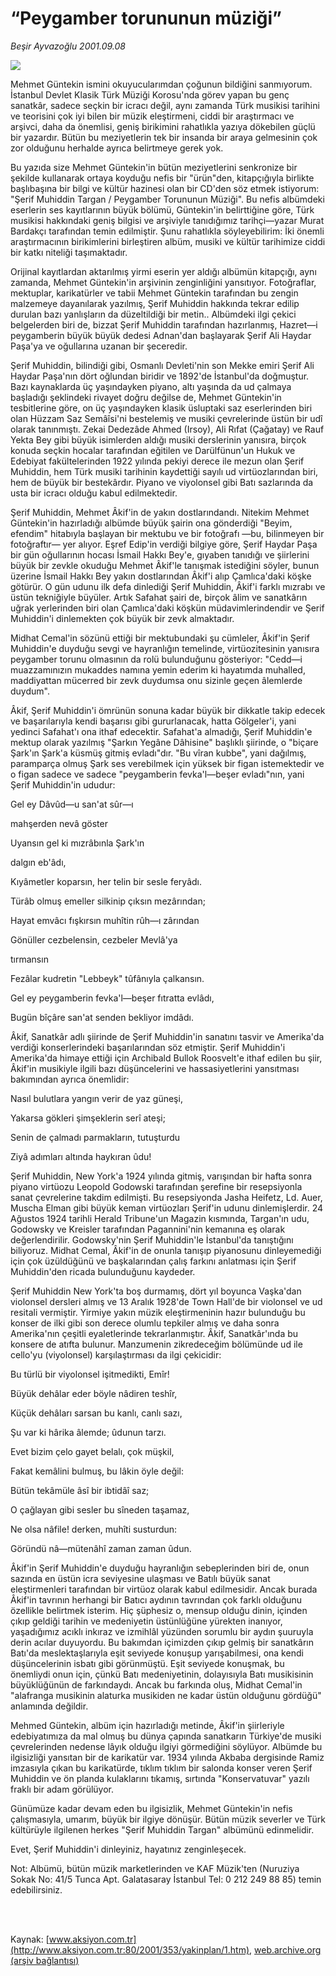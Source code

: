 # “Peygamber torununun müziği”

*Beşir Ayvazoğlu 2001.09.08*

<div>
 <img border="0" src="/web/20020423064513im_/http://www.aksiyon.com.tr/yazar/besirayvazoglu.jpg"/>
 <p class="spot">
  Mehmet Güntekin ismini okuyucularımdan çoğunun bildiğini sanmıyorum. İstanbul Devlet Klasik Türk Müziği Korosu'nda görev yapan bu genç sanatkâr, sadece seçkin bir icracı değil, aynı zamanda Türk musikisi tarihini ve teorisini çok iyi bilen bir müzik eleştirmeni, ciddi bir araştırmacı ve arşivci, daha da önemlisi, geniş birikimini rahatlıkla yazıya dökebilen güçlü bir yazardır. Bütün bu meziyetlerin tek bir insanda bir araya gelmesinin çok zor olduğunu herhalde ayrıca belirtmeye gerek yok.
 </p>
 <p class="metin">
 </p>
 <p class="metin">
  Bu yazıda size Mehmet Güntekin'in bütün meziyetlerini senkronize bir şekilde kullanarak ortaya koyduğu nefis bir "ürün"den, kitapçığıyla birlikte başlıbaşına bir bilgi ve kültür hazinesi olan bir CD'den söz etmek istiyorum: "Şerif Muhiddin Targan / Peygamber Torununun Müziği". Bu nefis albümdeki eserlerin ses kayıtlarının büyük bölümü, Güntekin'in belirttiğine göre, Türk musikisi hakkındaki geniş bilgisi ve arşiviyle tanıdığımız tarihçi—yazar Murat Bardakçı tarafından temin edilmiştir. Şunu rahatlıkla söyleyebilirim: İki önemli araştırmacının birikimlerini birleştiren albüm, musiki ve kültür tarihimize ciddi bir katkı niteliği taşımaktadır.
 </p>
 <p class="metin">
  Orijinal kayıtlardan aktarılmış yirmi eserin yer aldığı albümün kitapçığı, aynı zamanda, Mehmet Güntekin'in arşivinin zenginliğini yansıtıyor. Fotoğraflar, mektuplar, karikatürler ve tabii Mehmet Güntekin tarafından bu zengin malzemeye dayanılarak yazılmış, Şerif Muhiddin hakkında tekrar edilip durulan bazı yanlışların da düzeltildiği bir metin.. Albümdeki ilgi çekici belgelerden biri de, bizzat Şerif Muhiddin tarafından hazırlanmış, Hazret—i peygamberin büyük büyük dedesi Adnan'dan başlayarak Şerif Ali Haydar Paşa'ya ve oğullarına uzanan bir şeceredir.
 </p>
 <p class="metin">
  Şerif Muhiddin, bilindiği gibi, Osmanlı Devleti'nin son Mekke emiri Şerif Ali Haydar Paşa'nın dört oğlundan biridir ve 1892'de İstanbul'da doğmuştur. Bazı kaynaklarda üç yaşındayken piyano, altı yaşında da ud çalmaya başladığı şeklindeki rivayet doğru değilse de, Mehmet Güntekin'in tesbitlerine göre, on üç yaşındayken klasik üsluptaki saz eserlerinden biri olan Hüzzam Saz Semâîsi'ni bestelemiş ve musiki çevrelerinde üstün bir udî olarak tanınmıştı. Zekai Dedezâde Ahmed (Irsoy), Ali Rıfat (Çağatay) ve Rauf Yekta Bey gibi büyük isimlerden aldığı musiki derslerinin yanısıra, birçok konuda seçkin hocalar tarafından eğitilen ve Darülfünun'un Hukuk ve Edebiyat fakültelerinden 1922 yılında pekiyi derece ile mezun olan Şerif Muhiddin, hem Türk musiki tarihinin kaydettiği sayılı ud virtüozlarından biri, hem de büyük bir bestekârdır. Piyano ve viyolonsel gibi Batı sazlarında da usta bir icracı olduğu kabul edilmektedir.
 </p>
 <p class="metin">
  Şerif Muhiddin, Mehmet Âkif'in de yakın dostlarındandı. Nitekim Mehmet Güntekin'in hazırladığı albümde büyük şairin ona gönderdiği "Beyim, efendim" hitabıyla başlayan bir mektubu ve bir fotoğrafı —bu, bilinmeyen bir fotoğraftır— yer alıyor. Eşref Edip'in verdiği bilgiye göre, Şerif Haydar Paşa bir gün oğullarının hocası İsmail Hakkı Bey'e, gıyaben tanıdığı ve şiirlerini büyük bir zevkle okuduğu Mehmet Âkif'le tanışmak istediğini söyler, bunun üzerine İsmail Hakkı Bey yakın dostlarından Âkif'i alıp Çamlıca'daki köşke götürür. O gün udunu ilk defa dinlediği Şerif Muhiddin, Âkif'i farklı mızrabı ve üstün tekniğiyle büyüler. Artık Safahat şairi de, birçok âlim ve sanatkârın uğrak yerlerinden biri olan Çamlıca'daki köşkün müdavimlerindendir ve Şerif Muhiddin'i dinlemekten çok büyük bir zevk almaktadır.
 </p>
 <p class="metin">
  Midhat Cemal'in sözünü ettiği bir mektubundaki şu cümleler, Âkif'in Şerif Muhiddin'e duyduğu sevgi ve hayranlığın temelinde, virtüozitesinin yanısıra peygamber torunu olmasının da rolü bulunduğunu gösteriyor: "Cedd—i muazzamınızın mukaddes namına yemin ederim ki hayatımda muhalled, maddiyattan mücerred bir zevk duydumsa onu sizinle geçen âlemlerde duydum".
 </p>
 <p class="metin">
  Âkif, Şerif Muhiddin'i ömrünün sonuna kadar büyük bir dikkatle takip edecek ve başarılarıyla kendi başarısı gibi gururlanacak, hatta Gölgeler'i, yani yedinci Safahat'ı ona ithaf edecektir. Safahat'a almadığı, Şerif Muhiddin'e mektup olarak yazılmış "Şarkın Yegâne Dâhisine" başlıklı şiirinde, o "biçare Şark'ın Şark'a küsmüş gitmiş evladı"dır. "Bu vîran kubbe", yani dağılmış, paramparça olmuş Şark ses verebilmek için yüksek bir figan istemektedir ve o figan sadece ve sadece "peygamberin fevka'l—beşer evladı"nın, yani Şerif Muhiddin'in ududur:
 </p>
 <p class="metin">
 </p>
 <p class="metin">
  Gel ey Dâvûd—u san'at sûr—ı
 </p>
 <p class="metin">
  mahşerden nevâ göster
 </p>
 <p class="metin">
  Uyansın gel ki mızrâbınla Şark'ın
 </p>
 <p class="metin">
  dalgın eb'âdı,
 </p>
 <p class="metin">
  Kıyâmetler koparsın, her telin bir sesle feryâdı.
 </p>
 <p class="metin">
  Türâb olmuş emeller silkinip çıksın mezârından;
 </p>
 <p class="metin">
  Hayat emvâcı fışkırsın muhîtin rûh—ı zârından
 </p>
 <p class="metin">
  Gönüller cezbelensin, cezbeler Mevlâ'ya
 </p>
 <p class="metin">
  tırmansın
 </p>
 <p class="metin">
  Fezâlar kudretin "Lebbeyk" tûfânıyla çalkansın.
 </p>
 <p class="metin">
  Gel ey peygamberin fevka'l—beşer fıtratta evlâdı,
 </p>
 <p class="metin">
  Bugün bîçâre san'at senden bekliyor imdâdı.
 </p>
 <p class="metin">
 </p>
 <p class="metin">
  Âkif, Sanatkâr adlı şiirinde de Şerif Muhiddin'in sanatını tasvir ve Amerika'da verdiği konserlerindeki başarılarından söz etmiştir. Şerif Muhiddin'i Amerika'da himaye ettiği için Archibald Bullok Roosvelt'e ithaf edilen bu şiir, Âkif'in musikiyle ilgili bazı düşüncelerini ve hassasiyetlerini yansıtması bakımından ayrıca önemlidir:
 </p>
 <p class="metin">
 </p>
 <p class="metin">
  Nasıl bulutlara yangın verir de yaz güneşi,
 </p>
 <p class="metin">
  Yakarsa gökleri şimşeklerin serî ateşi;
 </p>
 <p class="metin">
  Senin de çalmadı parmakların, tutuşturdu
 </p>
 <p class="metin">
  Ziyâ adımları altında haykıran ûdu!
 </p>
 <p class="metin">
 </p>
 <p class="metin">
  Şerif Muhiddin, New York'a 1924 yılında gitmiş, varışından bir hafta sonra piyano virtüozu Leopold Godowski tarafından şerefine bir resepsiyonla sanat çevrelerine takdim edilmişti. Bu resepsiyonda Jasha Heifetz, Ld. Auer, Muscha Elman gibi büyük keman virtüozları Şerif'in udunu dinlemişlerdir. 24 Ağustos 1924 tarihli Herald Tribune'un Magazin kısmında, Targan'ın udu, Godowsky ve Kreisler tarafından Pagannini'nin kemanına eş olarak değerlendirilir. Godowsky'nin Şerif Muhiddin'le İstanbul'da tanıştığını biliyoruz. Midhat Cemal, Âkif'in de onunla tanışıp piyanosunu dinleyemediği için çok üzüldüğünü ve başkalarından çalış farkını anlatması için Şerif Muhiddin'den ricada bulunduğunu kaydeder.
 </p>
 <p class="metin">
  Şerif Muhiddin New York'ta boş durmamış, dört yıl boyunca Vaşka'dan violonsel dersleri almış ve 13 Aralık 1928'de Town Hall'de bir violonsel ve ud resitali vermiştir. Yirmiye yakın müzik eleştirmeninin hazır bulunduğu bu konser de ilki gibi son derece olumlu tepkiler almış ve daha sonra Amerika'nın çeşitli eyaletlerinde tekrarlanmıştır. Âkif, Sanatkâr'ında bu konsere de atıfta bulunur. Manzumenin zikredeceğim bölümünde ud ile cello'yu (viyolonsel) karşılaştırması da ilgi çekicidir:
 </p>
 <p class="metin">
 </p>
 <p class="metin">
  Bu türlü bir viyolonsel işitmedikti, Emîr!
 </p>
 <p class="metin">
  Büyük dehâlar eder böyle nâdiren teshîr,
 </p>
 <p class="metin">
  Küçük dehâları sarsan bu kanlı, canlı sazı,
 </p>
 <p class="metin">
  Şu var ki hârika âlemde; ûdunun tarzı.
 </p>
 <p class="metin">
  Evet bizim çelo gayet belalı, çok müşkil,
 </p>
 <p class="metin">
  Fakat kemâlini bulmuş, bu lâkin öyle değil:
 </p>
 <p class="metin">
  Bütün tekâmüle âsî bir ibtidâî saz;
 </p>
 <p class="metin">
  O çağlayan gibi sesler bu sîneden taşamaz,
 </p>
 <p class="metin">
  Ne olsa nâfile! derken, muhîti susturdun:
 </p>
 <p class="metin">
  Göründü nâ—mütenâhî zaman zaman ûdun.
 </p>
 <p class="metin">
 </p>
 <p class="metin">
  Âkif'in Şerif Muhiddin'e duyduğu hayranlığın sebeplerinden biri de, onun sazında en üstün icra seviyesine ulaşması ve Batılı büyük sanat eleştirmenleri tarafından bir virtüoz olarak kabul edilmesidir. Ancak burada Âkif'in tavrının herhangi bir Batıcı aydının tavrından çok farklı olduğunu özellikle belirtmek isterim. Hiç şüphesiz o, mensup olduğu dinin, içinden çıkıp geldiği tarihin ve medeniyetin üstünlüğüne yürekten inanıyor, yaşadığımız acıklı inkıraz ve izmihlâl yüzünden sorumlu bir aydın şuuruyla derin acılar duyuyordu. Bu bakımdan içimizden çıkıp gelmiş bir sanatkârın Batı'da meslektaşlarıyla eşit seviyede konuşup yarışabilmesi, ona kendi düşüncelerinin isbatı gibi görünmüştü. Eşit seviyede konuşmak, bu önemliydi onun için, çünkü Batı medeniyetinin, dolayısıyla Batı musikisinin büyüklüğünün de farkındaydı. Ancak bu farkında oluş, Midhat Cemal'in "alafranga musikinin alaturka musikiden ne kadar üstün olduğunu gördüğü" anlamında değildir.
 </p>
 <p class="metin">
  Mehmed Güntekin, albüm için hazırladığı metinde, Âkif'in şiirleriyle edebiyatımıza da mal olmuş bu dünya çapında sanatkarın Türkiye'de musiki çevrelerinden nedense lâyık olduğu ilgiyi görmediğini söylüyor. Albümde bu ilgisizliği yansıtan bir de karikatür var. 1934 yılında Akbaba dergisinde Ramiz imzasıyla çıkan bu karikatürde, tıklım tıklım bir salonda konser veren Şerif Muhiddin ve ön planda kulaklarını tıkamış, sırtında "Konservatuvar" yazılı fraklı bir adam görülüyor.
 </p>
 <p class="metin">
  Günümüze kadar devam eden bu ilgisizlik, Mehmet Güntekin'in nefis çalışmasıyla, umarım, büyük bir ilgiye dönüşür. Bütün müzik severler ve Türk kültürüyle ilgilenen herkes "Şerif Muhiddin Targan" albümünü edinmelidir.
 </p>
 <p class="metin">
  Evet, Şerif Muhiddin'i dinleyiniz, hayatınız zenginleşecek.
 </p>
 <p class="metin">
  Not: Albümü, bütün müzik marketlerinden ve KAF Müzik'ten (Nuruziya Sokak No: 41/5 Tunca Apt. Galatasaray İstanbul Tel: 0 212 249 88 85) temin edebilirsiniz.
 </p>
 <p class="metin">
 </p>
 <br/>
 <br/>
</div>

Kaynak: [www.aksiyon.com.tr](http://www.aksiyon.com.tr:80/2001/353/yakinplan/1.htm), [web.archive.org (arşiv bağlantısı)](http://web.archive.org/web/20020423064513/http://www.aksiyon.com.tr:80/2001/353/yakinplan/1.htm)
